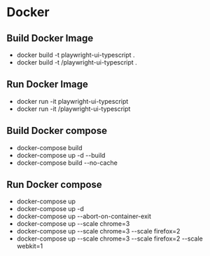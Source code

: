 # Docker

## Build Docker Image
- docker build -t playwright-ui-typescript .
- docker build -t <your-docker-hub-username>/playwright-ui-typescript .

## Run Docker Image
- docker run -it playwright-ui-typescript
- docker run -it <your-docker-hub-username>/playwright-ui-typescript

## Build Docker compose
- docker-compose build
- docker-compose up -d --build
- docker-compose build --no-cache

## Run Docker compose
- docker-compose up
- docker-compose up -d
- docker-compose up --abort-on-container-exit
- docker-compose up --scale chrome=3
- docker-compose up --scale chrome=3 --scale firefox=2
- docker-compose up --scale chrome=3 --scale firefox=2 --scale webkit=1